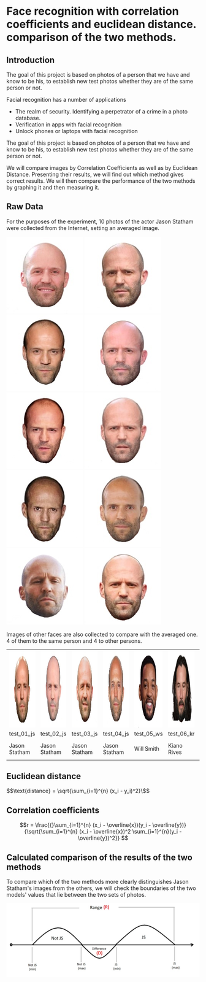 # Face recognition with correlation coefficients and euclidean distance. comparison of the two methods.

## Introduction

The goal of this project is based on photos of a person that we have and know to be his, to establish new test photos whether they are of the same person or not.

Facial recognition has a number of applications
- The realm of security. Identifying a perpetrator of a crime in a photo database.
- Verification in apps with facial recognition
- Unlock phones or laptops with facial recognition

The goal of this project is based on photos of a person that we have and know to be his, to establish new test photos whether they are of the same person or not.

We will compare images by Correlation Coefficients as well as by Euclidean Distance. Presenting their results, we will find out which method gives correct results. We will then compare the performance of the two methods by graphing it and then measuring it.


## Raw Data

For the purposes of the experiment, 10 photos of the actor Jason Statham were collected from the Internet, setting an averaged image.

<tr>
<td><img src="images-faceonly/js01.jpg" width="200" height="200" />
<td><img src="images-faceonly/js02.jpg" width="200" height="200" />
<td><img src="images-faceonly/js03.jpg" width="200" height="200" />
<td><img src="images-faceonly/js04.jpg" width="200" height="200" />
<td><img src="images-faceonly/js05.jpg" width="200" height="200" />
</tr>
<tr>
<td><img src="images-faceonly/js06.jpg" width="200" height="200" />
<td><img src="images-faceonly/js07.jpg" width="200" height="200" />
<td><img src="images-faceonly/js08.jpg" width="200" height="200" />
<td><img src="images-faceonly/js09.jpg" width="200" height="200" />
<td><img src="images-faceonly/js10.jpg" width="200" height="200" />
</tr>

</table>


Images of other faces are also collected to compare with the averaged one. 4 of them to the same person and 4 to other persons.

<table>
<tr>
<td><img src="images-test-faceonly/test_01_js.jpg" width="200" height="200" />
<td><img src="images-test-faceonly/test_02_js.jpg" width="200" height="200" />
<td><img src="images-test-faceonly/test_03_js.jpg" width="200" height="200" />
<td><img src="images-test-faceonly/test_04_js.jpg" width="200" height="200" />
<td><img src="images-test-faceonly/test_05_ws.jpg" width="200" height="200" />
<td><img src="images-test-faceonly/test_06_kr.jpg" width="200" height="200" />
<td><img src="images-test-faceonly/test_07_jc.jpg" width="200" height="200" />
<td><img src="images-test-faceonly/test_08_ip.jpg" width="200" height="200" />
</tr>
<tr>
<td>test_01_js
<td>test_02_js
<td>test_03_js
<td>test_04_js
<td>test_05_ws
<td>test_06_kr
<td>test_07_jc
<td>test_08_ip
</tr>
<tr>
<td>Jason Statham
<td>Jason Statham
<td>Jason Statham
<td>Jason Statham
<td>Will Smith
<td>Kiano Rives
<td>Jekie Chan
<td>Ivo Petkov (Me)
</tr>
</table>

## Euclidean distance

$$\text{distance} = \sqrt{\sum_{i=1}^{n} (x_i - y_i)^2}\$$


## Correlation coefficients

$$r = \frac{{}\sum_{i=1}^{n} (x_i - \overline{x})(y_i - \overline{y})}
{\sqrt{\sum_{i=1}^{n} (x_i - \overline{x})^2 \sum_{i=1}^{n}(y_i - \overline{y})^2}} $$



## Calculated comparison of the results of the two methods
To compare which of the two methods more clearly distinguishes Jason Statham's images from the others, we will check the boundaries of the two models' values that lie between the two sets of photos.


![Compare](compare.jpg)


